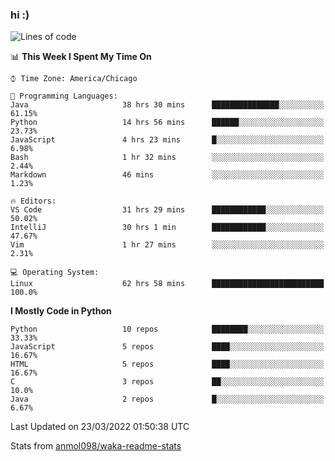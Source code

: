 ### hi :)

<!--START_SECTION:waka-->
![Lines of code](https://img.shields.io/badge/From%20Hello%20World%20I%27ve%20Written-485%20Thousand%20lines%20of%20code-blue)

📊 **This Week I Spent My Time On** 

```text
⌚︎ Time Zone: America/Chicago

💬 Programming Languages: 
Java                     38 hrs 30 mins      ███████████████░░░░░░░░░░   61.15% 
Python                   14 hrs 56 mins      ██████░░░░░░░░░░░░░░░░░░░   23.73% 
JavaScript               4 hrs 23 mins       █░░░░░░░░░░░░░░░░░░░░░░░░   6.98% 
Bash                     1 hr 32 mins        ░░░░░░░░░░░░░░░░░░░░░░░░░   2.44% 
Markdown                 46 mins             ░░░░░░░░░░░░░░░░░░░░░░░░░   1.23%

🔥 Editors: 
VS Code                  31 hrs 29 mins      ████████████░░░░░░░░░░░░░   50.02% 
IntelliJ                 30 hrs 1 min        ████████████░░░░░░░░░░░░░   47.67% 
Vim                      1 hr 27 mins        ░░░░░░░░░░░░░░░░░░░░░░░░░   2.31%

💻 Operating System: 
Linux                    62 hrs 58 mins      █████████████████████████   100.0%

```

**I Mostly Code in Python** 

```text
Python                   10 repos            ████████░░░░░░░░░░░░░░░░░   33.33% 
JavaScript               5 repos             ████░░░░░░░░░░░░░░░░░░░░░   16.67% 
HTML                     5 repos             ████░░░░░░░░░░░░░░░░░░░░░   16.67% 
C                        3 repos             ██░░░░░░░░░░░░░░░░░░░░░░░   10.0% 
Java                     2 repos             █░░░░░░░░░░░░░░░░░░░░░░░░   6.67%

```



 Last Updated on 23/03/2022 01:50:38 UTC
<!--END_SECTION:waka-->

Stats from [anmol098/waka-readme-stats](https://github.com/anmol098/waka-readme-stats)